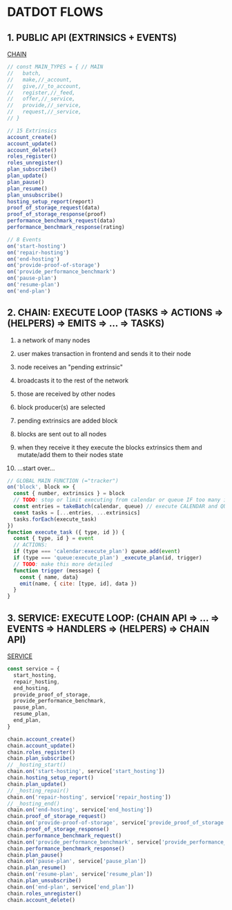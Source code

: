 # DATDOT FLOWS

## 1. PUBLIC API (EXTRINSICS + EVENTS)
[CHAIN](./chain_actions/README.md)
```js
// const MAIN_TYPES = { // MAIN
//   batch,
//   make,//_account,
//   give,//_to_account,
//   register,//_feed,
//   offer,//_service,
//   provide,//_service,
//   request,//_service,
// }

// 15 Extrinsics
account_create()
account_update()
account_delete()
roles_register()
roles_unregister()
plan_subscribe()
plan_update()
plan_pause()
plan_resume()
plan_unsubscribe()
hosting_setup_report(report)
proof_of_storage_request(data)
proof_of_storage_response(proof)
performance_benchmark_request(data)
performance_benchmark_response(rating)

// 8 Events
on('start-hosting')
on('repair-hosting')
on('end-hosting')
on('provide-proof-of-storage')
on('provide_performance_benchmark')
on('pause-plan')
on('resume-plan')
on('end-plan')
```

## 2. CHAIN: EXECUTE LOOP (TASKS => ACTIONS => (HELPERS) => EMITS => ... => TASKS)
1. a network of many nodes
2. user makes transaction in frontend and sends it to their node

3. node receives an "pending extrinsic"
4. broadcasts it to the rest of the network
5. those are received by other nodes

4. block producer(s) are selected
5. pending extrinsics are added block
6. blocks are sent out to all nodes
7. when they receive it they execute the blocks extrinsics them and mutate/add them to their nodes state
8. ...start over...

```js
// GLOBAL MAIN FUNCTION (="tracker")
on('block', block => {
  const { number, extrinsics } = block
  // TODO: stop or limit executing from calendar or queue IF too many items for current block
  const entries = takeBatch(calendar, queue) // execute CALENDAR and QUEUE
  const tasks = [...entries, ...extrinsics]
  tasks.forEach(execute_task)
})
function execute_task ({ type, id }) {
  const { type, id } = event
  // ACTIONS:
  if (type === 'calendar:execute_plan') queue.add(event)
  if (type === 'queue:execute_plan') _execute_plan(id, trigger)
  // TODO: make this more detailed
  function trigger (message) {
    const { name, data}
    emit(name, { cite: [type, id], data })
  }
}
```

## 3. SERVICE: EXECUTE LOOP: (CHAIN API => ... => EVENTS => HANDLERS => (HELPERS) => CHAIN API)
[SERVICE](./service_handlers/README.md)
```js
const service = {
  start_hosting,
  repair_hosting,
  end_hosting,
  provide_proof_of_storage,
  provide_performance_benchmark,
  pause_plan,
  resume_plan,
  end_plan,
}

chain.account_create()
chain.account_update()
chain.roles_register()
chain.plan_subscribe()
// _hosting_start()
chain.on('start-hosting', service['start_hosting'])
chain.hosting_setup_report()
chain.plan_update()
// _hosting_repair()
chain.on('repair-hosting', service['repair_hosting'])
// _hosting_end()
chain.on('end-hosting', service['end_hosting'])
chain.proof_of_storage_request()
chain.on('provide-proof-of-storage', service['provide_proof_of_storage'])
chain.proof_of_storage_response()
chain.performance_benchmark_request()
chain.on('provide_performance_benchmark', service['provide_performance_benchmark'])
chain.performance_benchmark_response()
chain.plan_pause()
chain.on('pause-plan', service['pause_plan'])
chain.plan_resume()
chain.on('resume-plan', service['resume_plan'])
chain.plan_unsubscribe()
chain.on('end-plan', service['end_plan'])
chain.roles_unregister()
chain.account_delete()
```
